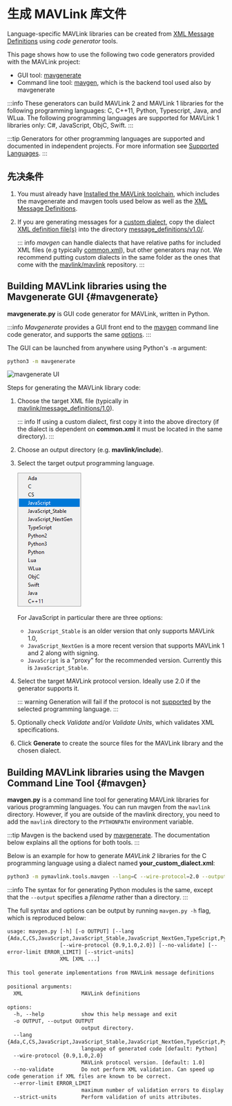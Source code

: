 # 生成 MAVLink 库文件

Language-specific MAVLink libraries can be created from [XML Message Definitions](../messages/index.md) using _code generator_ tools.

This page shows how to use the following two code generators provided with the MAVLink project:

- GUI tool: [mavgenerate](#mavgenerate)
- Command line tool: [mavgen](#mavgen), which is the backend tool used also by mavgenerate

:::info
These generators can build MAVLink 2 and MAVLink 1 libraries for the following programming languages: C, C++11, Python, Typescript, Java, and WLua.
The following programming languages are supported for MAVLink 1 libraries only: C#, JavaScript, ObjC, Swift.
:::

:::tip
Generators for other programming languages are supported and documented in independent projects.
For more information see [Supported Languages](../index.md#supported_languages).
:::

## 先决条件

1. You must already have [Installed the MAVLink toolchain](../getting_started/installation.md), which includes the mavgenerate and mavgen tools used below as well as the [XML Message Definitions](../messages/index.md).
2. If you are generating messages for a [custom dialect](../messages/index.md#dialects), copy the dialect [XML definition file(s)](../messages/index.md#xml-definition-files--dialects) into the directory [message_definitions/v1.0/](https://github.com/mavlink/mavlink/tree/master/message_definitions/v1.0).

   ::: info
   _mavgen_ can handle dialects that have relative paths for included XML files (e.g typically [common.xml](../messages/common.md)), but other generators may not.
   We recommend putting custom dialects in the same folder as the ones that come with the [mavlink/mavlink](https://github.com/mavlink/mavlink) repository.
   :::

## Building MAVLink libraries using the Mavgenerate GUI {#mavgenerate}

**mavgenerate.py** is GUI code generator for MAVLink, written in Python.

:::info
_Mavgenerate_ provides a GUI front end to the [mavgen](#mavgen) command line code generator, and supports the same [options](#mavgen_options).
:::

The GUI can be launched from anywhere using Python's `-m` argument:

```sh
python3 -m mavgenerate
```

![mavgenerate UI](../../assets/mavgen/mavlink_generator.png)

Steps for generating the MAVLink library code:

1. Choose the target XML file (typically in [mavlink/message_definitions/1.0](https://github.com/mavlink/mavlink/tree/master/message_definitions/v1.0)).

   ::: info
   If using a custom dialect, first copy it into the above directory (if the dialect is dependent on **common.xml** it must be located in the same directory).
   :::

2. Choose an output directory (e.g. **mavlink/include**).

3. Select the target output programming language.

   ![mavgenerate UI - language list](../../assets/mavgen/malink_gen_ui_languages.png)

   For JavaScript in particular there are three options:

   - `JavaScript_Stable` is an older version that only supports MAVLink 1.0,
   - `JavaScript_NextGen` is a more recent version that supports MAVLink 1 and 2 along with signing.
   - `JavaScript` is a "proxy" for the recommended version. Currently this is `JavaScript_Stable`.

4. Select the target MAVLink protocol version. Ideally use 2.0 if the generator supports it.

   ::: warning
   Generation will fail if the protocol is not [supported](../index.md#supported_languages) by the selected programming language.
   :::

5. Optionally check _Validate_ and/or _Validate Units_, which validates XML specifications.

6. Click **Generate** to create the source files for the MAVLink library and the chosen dialect.

## Building MAVLink libraries using the Mavgen Command Line Tool {#mavgen}

**mavgen.py** is a command line tool for generating MAVLink libraries for various programming languages.
You can run mavgen from the `mavlink` directory. However, if you are outside of the mavlink directory, you need to add the `mavlink` directory to the `PYTHONPATH` environment variable.

:::tip
Mavgen is the backend used by [mavgenerate](#mavgenerate).
The documentation below explains all the options for both tools.
:::

Below is an example for how to generate _MAVLink 2_ libraries for the C programming language using a dialect named **your_custom_dialect.xml**:

```sh
python3 -m pymavlink.tools.mavgen --lang=C --wire-protocol=2.0 --output=generated/include/mavlink/v2.0 message_definitions/v1.0/your_custom_dialect.xml
```

:::info
The syntax for for generating Python modules is the same, except that the `--output` specifies a _filename_ rather than a directory.
:::

  <!-- https://github.com/ArduPilot/pymavlink/issues/203 -->

<a id="mavgen_options"></a>
The full syntax and options can be output by running `mavgen.py -h` flag, which is reproduced below:

```
usage: mavgen.py [-h] [-o OUTPUT] [--lang {Ada,C,CS,JavaScript,JavaScript_Stable,JavaScript_NextGen,TypeScript,Python2,Python3,Python,Lua,WLua,ObjC,Swift,Java,C++11}]
                 [--wire-protocol {0.9,1.0,2.0}] [--no-validate] [--error-limit ERROR_LIMIT] [--strict-units]
                 XML [XML ...]

This tool generate implementations from MAVLink message definitions

positional arguments:
  XML                   MAVLink definitions

options:
  -h, --help            show this help message and exit
  -o OUTPUT, --output OUTPUT
                        output directory.
  --lang {Ada,C,CS,JavaScript,JavaScript_Stable,JavaScript_NextGen,TypeScript,Python2,Python3,Python,Lua,WLua,ObjC,Swift,Java,C++11}
                        language of generated code [default: Python]
  --wire-protocol {0.9,1.0,2.0}
                        MAVLink protocol version. [default: 1.0]
  --no-validate         Do not perform XML validation. Can speed up code generation if XML files are known to be correct.
  --error-limit ERROR_LIMIT
                        maximum number of validation errors to display
  --strict-units        Perform validation of units attributes.
```
